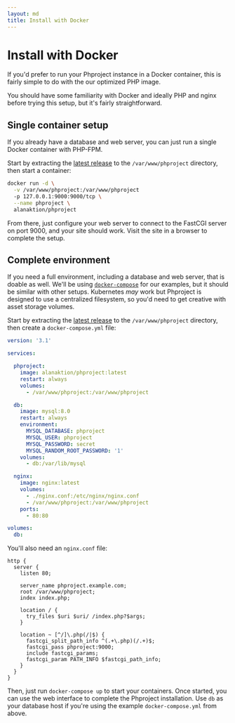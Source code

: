 ```yaml
---
layout: md
title: Install with Docker
---
```

<h1 class="page-header">Install with Docker</h1>

If you'd prefer to run your Phproject instance in a Docker container, this is fairly simple to do with the our optimized PHP image.

You should have some familiarity with Docker and ideally PHP and nginx before trying this setup, but it's fairly straightforward.

## Single container setup

If you already have a database and web server, you can just run a single Docker container with PHP-FPM.

Start by extracting the [latest release](https://github.com/Alanaktion/phproject/releases/latest) to the `/var/www/phproject` directory, then start a container:

```bash
docker run -d \
  -v /var/www/phproject:/var/www/phproject
  -p 127.0.0.1:9000:9000/tcp \
  --name phproject \
  alanaktion/phproject
```

From there, just configure your web server to connect to the FastCGI server on port 9000, and your site should work. Visit the site in a browser to complete the setup.

## Complete environment

If you need a full environment, including a database and web server, that is doable as well. We'll be using [`docker-compose`](https://github.com/docker/compose) for our examples, but it should be similar with other setups. Kubernetes _may_ work but Phproject is designed to use a centralized filesystem, so you'd need to get creative with asset storage volumes.

Start by extracting the [latest release](https://github.com/Alanaktion/phproject/releases/latest) to the `/var/www/phproject` directory, then create a `docker-compose.yml` file:

```yml
version: '3.1'

services:

  phproject:
    image: alanaktion/phproject:latest
    restart: always
    volumes:
      - /var/www/phproject:/var/www/phproject

  db:
    image: mysql:8.0
    restart: always
    environment:
      MYSQL_DATABASE: phproject
      MYSQL_USER: phproject
      MYSQL_PASSWORD: secret
      MYSQL_RANDOM_ROOT_PASSWORD: '1'
    volumes:
      - db:/var/lib/mysql

  nginx:
    image: nginx:latest
    volumes:
      - ./nginx.conf:/etc/nginx/nginx.conf
      - /var/www/phproject:/var/www/phproject
    ports:
      - 80:80

volumes:
  db:
```

You'll also need an `nginx.conf` file:

```nginx
http {
  server {
    listen 80;

    server_name phproject.example.com;
    root /var/www/phproject;
    index index.php;

    location / {
      try_files $uri $uri/ /index.php?$args;
    }

    location ~ [^/]\.php(/|$) {
      fastcgi_split_path_info ^(.+\.php)(/.+)$;
      fastcgi_pass phproject:9000;
      include fastcgi_params;
      fastcgi_param PATH_INFO $fastcgi_path_info;
    }
  }
}
```

Then, just run `docker-compose up` to start your containers. Once started, you can use the web interface to complete the Phproject installation. Use `db` as your database host if you're using the example `docker-compose.yml` from above.

